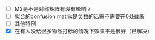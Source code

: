 - [ ] M2是不是对称矩阵有没有影响？
- [ ] 拟合的confusion matrix是负数的话需不需要在0处截断
- [ ] 其他特例
- [x] 在有人没给很多物品打标的情况下效果不是很好（已解决）